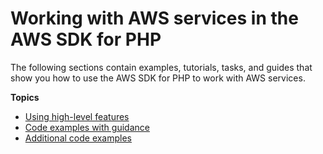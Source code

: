 # Working with AWS services in the AWS SDK for PHP<a name="working-with-aws-services"></a>

The following sections contain examples, tutorials, tasks, and guides that show you how to use the AWS SDK for PHP to work with AWS services\.

**Topics**
+ [Using high\-level features](service_index.md)
+ [Code examples with guidance](examples_index.md)
+ [Additional code examples](php_code_examples.md)